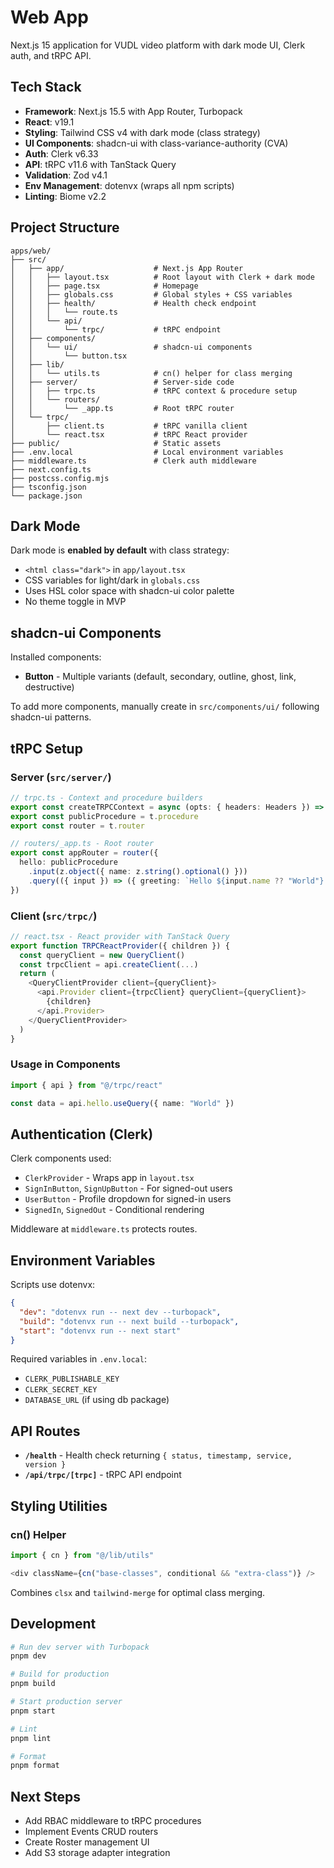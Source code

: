 # Web App

Next.js 15 application for VUDL video platform with dark mode UI, Clerk auth, and tRPC API.

## Tech Stack

- **Framework**: Next.js 15.5 with App Router, Turbopack
- **React**: v19.1
- **Styling**: Tailwind CSS v4 with dark mode (class strategy)
- **UI Components**: shadcn-ui with class-variance-authority (CVA)
- **Auth**: Clerk v6.33
- **API**: tRPC v11.6 with TanStack Query
- **Validation**: Zod v4.1
- **Env Management**: dotenvx (wraps all npm scripts)
- **Linting**: Biome v2.2

## Project Structure

```
apps/web/
├── src/
│   ├── app/                    # Next.js App Router
│   │   ├── layout.tsx          # Root layout with Clerk + dark mode
│   │   ├── page.tsx            # Homepage
│   │   ├── globals.css         # Global styles + CSS variables
│   │   ├── health/             # Health check endpoint
│   │   │   └── route.ts
│   │   └── api/
│   │       └── trpc/           # tRPC endpoint
│   ├── components/
│   │   └── ui/                 # shadcn-ui components
│   │       └── button.tsx
│   ├── lib/
│   │   └── utils.ts            # cn() helper for class merging
│   ├── server/                 # Server-side code
│   │   ├── trpc.ts             # tRPC context & procedure setup
│   │   └── routers/
│   │       └── _app.ts         # Root tRPC router
│   └── trpc/
│       ├── client.ts           # tRPC vanilla client
│       └── react.tsx           # tRPC React provider
├── public/                     # Static assets
├── .env.local                  # Local environment variables
├── middleware.ts               # Clerk auth middleware
├── next.config.ts
├── postcss.config.mjs
├── tsconfig.json
└── package.json
```

## Dark Mode

Dark mode is **enabled by default** with class strategy:

- `<html class="dark">` in `app/layout.tsx`
- CSS variables for light/dark in `globals.css`
- Uses HSL color space with shadcn-ui color palette
- No theme toggle in MVP

## shadcn-ui Components

Installed components:
- **Button** - Multiple variants (default, secondary, outline, ghost, link, destructive)

To add more components, manually create in `src/components/ui/` following shadcn-ui patterns.

## tRPC Setup

### Server (`src/server/`)

```typescript
// trpc.ts - Context and procedure builders
export const createTRPCContext = async (opts: { headers: Headers }) => ({})
export const publicProcedure = t.procedure
export const router = t.router

// routers/_app.ts - Root router
export const appRouter = router({
  hello: publicProcedure
    .input(z.object({ name: z.string().optional() }))
    .query(({ input }) => ({ greeting: `Hello ${input.name ?? "World"}!` }))
})
```

### Client (`src/trpc/`)

```typescript
// react.tsx - React provider with TanStack Query
export function TRPCReactProvider({ children }) {
  const queryClient = new QueryClient()
  const trpcClient = api.createClient(...)
  return (
    <QueryClientProvider client={queryClient}>
      <api.Provider client={trpcClient} queryClient={queryClient}>
        {children}
      </api.Provider>
    </QueryClientProvider>
  )
}
```

### Usage in Components

```typescript
import { api } from "@/trpc/react"

const data = api.hello.useQuery({ name: "World" })
```

## Authentication (Clerk)

Clerk components used:
- `ClerkProvider` - Wraps app in `layout.tsx`
- `SignInButton`, `SignUpButton` - For signed-out users
- `UserButton` - Profile dropdown for signed-in users
- `SignedIn`, `SignedOut` - Conditional rendering

Middleware at `middleware.ts` protects routes.

## Environment Variables

Scripts use dotenvx:

```json
{
  "dev": "dotenvx run -- next dev --turbopack",
  "build": "dotenvx run -- next build --turbopack",
  "start": "dotenvx run -- next start"
}
```

Required variables in `.env.local`:
- `CLERK_PUBLISHABLE_KEY`
- `CLERK_SECRET_KEY`
- `DATABASE_URL` (if using db package)

## API Routes

- **`/health`** - Health check returning `{ status, timestamp, service, version }`
- **`/api/trpc/[trpc]`** - tRPC API endpoint

## Styling Utilities

### cn() Helper

```typescript
import { cn } from "@/lib/utils"

<div className={cn("base-classes", conditional && "extra-class")} />
```

Combines `clsx` and `tailwind-merge` for optimal class merging.

## Development

```bash
# Run dev server with Turbopack
pnpm dev

# Build for production
pnpm build

# Start production server
pnpm start

# Lint
pnpm lint

# Format
pnpm format
```

## Next Steps

- Add RBAC middleware to tRPC procedures
- Implement Events CRUD routers
- Create Roster management UI
- Add S3 storage adapter integration
